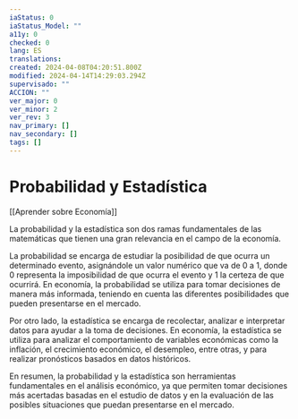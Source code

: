 ```yaml
---
iaStatus: 0
iaStatus_Model: ""
a11y: 0
checked: 0
lang: ES
translations: 
created: 2024-04-08T04:20:51.800Z
modified: 2024-04-14T14:29:03.294Z
supervisado: ""
ACCION: ""
ver_major: 0
ver_minor: 2
ver_rev: 3
nav_primary: []
nav_secondary: []
tags: []
---
```

# Probabilidad y Estadística

[[Aprender sobre Economía]]

La probabilidad y la estadística son dos ramas fundamentales de las matemáticas que tienen una gran relevancia en el campo de la economía. 

La probabilidad se encarga de estudiar la posibilidad de que ocurra un determinado evento, asignándole un valor numérico que va de 0 a 1, donde 0 representa la imposibilidad de que ocurra el evento y 1 la certeza de que ocurrirá. En economía, la probabilidad se utiliza para tomar decisiones de manera más informada, teniendo en cuenta las diferentes posibilidades que pueden presentarse en el mercado.

Por otro lado, la estadística se encarga de recolectar, analizar e interpretar datos para ayudar a la toma de decisiones. En economía, la estadística se utiliza para analizar el comportamiento de variables económicas como la inflación, el crecimiento económico, el desempleo, entre otras, y para realizar pronósticos basados en datos históricos.

En resumen, la probabilidad y la estadística son herramientas fundamentales en el análisis económico, ya que permiten tomar decisiones más acertadas basadas en el estudio de datos y en la evaluación de las posibles situaciones que puedan presentarse en el mercado.
